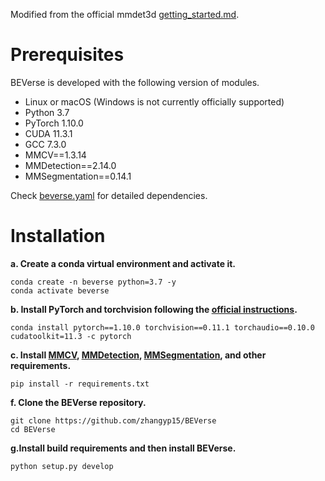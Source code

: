 Modified from the official mmdet3d [getting_started.md](https://github.com/open-mmlab/mmdetection3d/blob/master/docs/en/getting_started.md).

# Prerequisites
BEVerse is developed with the following version of modules.
- Linux or macOS (Windows is not currently officially supported)
- Python 3.7
- PyTorch 1.10.0
- CUDA 11.3.1
- GCC 7.3.0
- MMCV==1.3.14
- MMDetection==2.14.0
- MMSegmentation==0.14.1

Check [beverse.yaml](../beverse.yaml) for detailed dependencies.

# Installation

**a. Create a conda virtual environment and activate it.**

```shell
conda create -n beverse python=3.7 -y
conda activate beverse
```

**b. Install PyTorch and torchvision following the [official instructions](https://pytorch.org/).**

```shell
conda install pytorch==1.10.0 torchvision==0.11.1 torchaudio==0.10.0 cudatoolkit=11.3 -c pytorch
```

**c. Install [MMCV](https://mmcv.readthedocs.io/en/latest/), [MMDetection](https://github.com/open-mmlab/mmdetection), [MMSegmentation](https://github.com/open-mmlab/mmsegmentation), and other requirements.**

```shell
pip install -r requirements.txt
```

**f. Clone the BEVerse repository.**

```shell
git clone https://github.com/zhangyp15/BEVerse
cd BEVerse
```

**g.Install build requirements and then install BEVerse.**

```shell
python setup.py develop
```